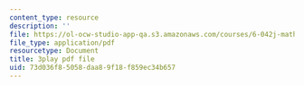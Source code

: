 ```yaml
---
content_type: resource
description: ''
file: https://ol-ocw-studio-app-qa.s3.amazonaws.com/courses/6-042j-mathematics-for-computer-science-spring-2015/73d036f85058daa89f18f859ec34b657_UroprmQHTLc.pdf
file_type: application/pdf
resourcetype: Document
title: 3play pdf file
uid: 73d036f8-5058-daa8-9f18-f859ec34b657
---
```

